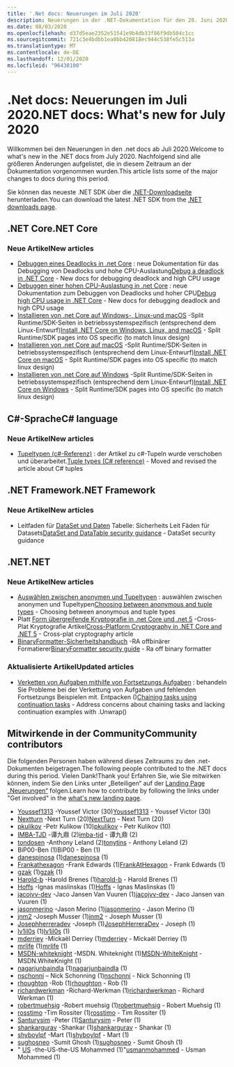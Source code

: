 ```yaml
---
title: '.Net docs: Neuerungen im Juli 2020'
description: Neuerungen in der .NET-Dokumentation für den 28. Juni 2020 bis zum 1. August 2020.
ms.date: 08/03/2020
ms.openlocfilehash: d37d5eae2352e51541e9b4db33f86f9db504c1cc
ms.sourcegitcommit: 721c3e4bdbb1ea0bb420818ec944c538fe5c513a
ms.translationtype: MT
ms.contentlocale: de-DE
ms.lasthandoff: 12/01/2020
ms.locfileid: "96438100"
---
```

# <a name="net-docs-whats-new-for-july-2020"></a><span data-ttu-id="15dff-103">.Net docs: Neuerungen im Juli 2020</span><span class="sxs-lookup"><span data-stu-id="15dff-103">.NET docs: What's new for July 2020</span></span>

<span data-ttu-id="15dff-104">Willkommen bei den Neuerungen in den .net docs ab Juli 2020.</span><span class="sxs-lookup"><span data-stu-id="15dff-104">Welcome to what's new in the .NET docs from July 2020.</span></span> <span data-ttu-id="15dff-105">Nachfolgend sind alle größeren Änderungen aufgelistet, die in diesem Zeitraum an der Dokumentation vorgenommen wurden.</span><span class="sxs-lookup"><span data-stu-id="15dff-105">This article lists some of the major changes to docs during this period.</span></span>

<span data-ttu-id="15dff-106">Sie können das neueste .NET SDK über die [.NET-Downloadseite](https://dotnet.microsoft.com/download) herunterladen.</span><span class="sxs-lookup"><span data-stu-id="15dff-106">You can download the latest .NET SDK from the [.NET downloads page](https://dotnet.microsoft.com/download).</span></span>

## <a name="net-core"></a><span data-ttu-id="15dff-107">.NET Core</span><span class="sxs-lookup"><span data-stu-id="15dff-107">.NET Core</span></span>

### <a name="new-articles"></a><span data-ttu-id="15dff-108">Neue Artikel</span><span class="sxs-lookup"><span data-stu-id="15dff-108">New articles</span></span>

- <span data-ttu-id="15dff-109">[Debuggen eines Deadlocks in .net Core](../core/diagnostics/debug-deadlock.md) : neue Dokumentation für das Debugging von Deadlocks und hohe CPU-Auslastung</span><span class="sxs-lookup"><span data-stu-id="15dff-109">[Debug a deadlock in .NET Core](../core/diagnostics/debug-deadlock.md) - New docs for debugging deadlock and high CPU usage</span></span>
- <span data-ttu-id="15dff-110">[Debuggen einer hohen CPU-Auslastung in .net Core](../core/diagnostics/debug-highcpu.md) : neue Dokumentation zum Debuggen von Deadlocks und hoher CPU</span><span class="sxs-lookup"><span data-stu-id="15dff-110">[Debug high CPU usage in .NET Core](../core/diagnostics/debug-highcpu.md) - New docs for debugging deadlock and high CPU usage</span></span>
- <span data-ttu-id="15dff-111">[Installieren von .net Core auf Windows-, Linux-und macOS](../core/install/index.yml) -Split Runtime/SDK-Seiten in betriebssystemspezifisch (entsprechend dem Linux-Entwurf)</span><span class="sxs-lookup"><span data-stu-id="15dff-111">[Install .NET Core on Windows, Linux, and macOS](../core/install/index.yml) - Split Runtime/SDK pages into OS specific (to match linux design)</span></span>
- <span data-ttu-id="15dff-112">[Installieren von .net Core auf macOS](../core/install/macos.md) -Split Runtime/SDK-Seiten in betriebssystemspezifisch (entsprechend dem Linux-Entwurf)</span><span class="sxs-lookup"><span data-stu-id="15dff-112">[Install .NET Core on macOS](../core/install/macos.md) - Split Runtime/SDK pages into OS specific (to match linux design)</span></span>
- <span data-ttu-id="15dff-113">[Installieren von .net Core auf Windows](../core/install/windows.md) -Split Runtime/SDK-Seiten in betriebssystemspezifisch (entsprechend dem Linux-Entwurf)</span><span class="sxs-lookup"><span data-stu-id="15dff-113">[Install .NET Core on Windows](../core/install/windows.md) - Split Runtime/SDK pages into OS specific (to match linux design)</span></span>

## <a name="c-language"></a><span data-ttu-id="15dff-114">C#-Sprache</span><span class="sxs-lookup"><span data-stu-id="15dff-114">C# language</span></span>

### <a name="new-articles"></a><span data-ttu-id="15dff-115">Neue Artikel</span><span class="sxs-lookup"><span data-stu-id="15dff-115">New articles</span></span>

- <span data-ttu-id="15dff-116">[Tupeltypen (c#-Referenz)](../csharp/language-reference/builtin-types/value-tuples.md) : der Artikel zu c#-Tupeln wurde verschoben und überarbeitet.</span><span class="sxs-lookup"><span data-stu-id="15dff-116">[Tuple types (C# reference)](../csharp/language-reference/builtin-types/value-tuples.md) - Moved and revised the article about C# tuples</span></span>

## <a name="net-framework"></a><span data-ttu-id="15dff-117">.NET Framework</span><span class="sxs-lookup"><span data-stu-id="15dff-117">.NET Framework</span></span>

### <a name="new-articles"></a><span data-ttu-id="15dff-118">Neue Artikel</span><span class="sxs-lookup"><span data-stu-id="15dff-118">New articles</span></span>

- <span data-ttu-id="15dff-119">Leitfaden für [DataSet und Daten](../framework/data/adonet/dataset-datatable-dataview/security-guidance.md) Tabelle: Sicherheits Leit Fäden für Datasets</span><span class="sxs-lookup"><span data-stu-id="15dff-119">[DataSet and DataTable security guidance](../framework/data/adonet/dataset-datatable-dataview/security-guidance.md) - DataSet security guidance</span></span>

## <a name="net"></a><span data-ttu-id="15dff-120">.NET</span><span class="sxs-lookup"><span data-stu-id="15dff-120">.NET</span></span>

### <a name="new-articles"></a><span data-ttu-id="15dff-121">Neue Artikel</span><span class="sxs-lookup"><span data-stu-id="15dff-121">New articles</span></span>

- <span data-ttu-id="15dff-122">[Auswählen zwischen anonymen und Tupeltypen](../standard/base-types/choosing-between-anonymous-and-tuple.md) : auswählen zwischen anonymen und Tupeltypen</span><span class="sxs-lookup"><span data-stu-id="15dff-122">[Choosing between anonymous and tuple types](../standard/base-types/choosing-between-anonymous-and-tuple.md) - Choosing between anonymous and tuple types</span></span>
- <span data-ttu-id="15dff-123">Platt [Form übergreifende Kryptografie in .net Core und .net 5](../standard/security/cross-platform-cryptography.md) -Cross-Plat Kryptografie Artikel</span><span class="sxs-lookup"><span data-stu-id="15dff-123">[Cross-Platform Cryptography in .NET Core and .NET 5](../standard/security/cross-platform-cryptography.md) - Cross-plat cryptography article</span></span>
- <span data-ttu-id="15dff-124">[BinaryFormatter-Sicherheitshandbuch](../standard/serialization/binaryformatter-security-guide.md) -RA offbinärer Formatierer</span><span class="sxs-lookup"><span data-stu-id="15dff-124">[BinaryFormatter security guide](../standard/serialization/binaryformatter-security-guide.md) - Ra off binary formatter</span></span>

### <a name="updated-articles"></a><span data-ttu-id="15dff-125">Aktualisierte Artikel</span><span class="sxs-lookup"><span data-stu-id="15dff-125">Updated articles</span></span>

- <span data-ttu-id="15dff-126">[Verketten von Aufgaben mithilfe von Fortsetzungs Aufgaben](../standard/parallel-programming/chaining-tasks-by-using-continuation-tasks.md) : behandeln Sie Probleme bei der Verkettung von Aufgaben und fehlenden Fortsetzungs Beispielen mit. Entpacken ()</span><span class="sxs-lookup"><span data-stu-id="15dff-126">[Chaining tasks using continuation tasks](../standard/parallel-programming/chaining-tasks-by-using-continuation-tasks.md) - Address concerns about chaining tasks and lacking continuation examples with .Unwrap()</span></span>

## <a name="community-contributors"></a><span data-ttu-id="15dff-127">Mitwirkende in der Community</span><span class="sxs-lookup"><span data-stu-id="15dff-127">Community contributors</span></span>

<span data-ttu-id="15dff-128">Die folgenden Personen haben während dieses Zeitraums zu den .net-Dokumenten beigetragen.</span><span class="sxs-lookup"><span data-stu-id="15dff-128">The following people contributed to the .NET docs during this period.</span></span> <span data-ttu-id="15dff-129">Vielen Dank!</span><span class="sxs-lookup"><span data-stu-id="15dff-129">Thank you!</span></span> <span data-ttu-id="15dff-130">Erfahren Sie, wie Sie mitwirken können, indem Sie den Links unter „Beteiligen“ auf der [Landing Page „Neuerungen“](index.yml) folgen.</span><span class="sxs-lookup"><span data-stu-id="15dff-130">Learn how to contribute by following the links under "Get involved" in the [what's new landing page](index.yml).</span></span>

- <span data-ttu-id="15dff-131">[Youssef1313](https://github.com/Youssef1313) -Youssef Victor (30)</span><span class="sxs-lookup"><span data-stu-id="15dff-131">[Youssef1313](https://github.com/Youssef1313) - Youssef Victor (30)</span></span>
- <span data-ttu-id="15dff-132">[Nextturn](https://github.com/NextTurn) -Next Turn (20)</span><span class="sxs-lookup"><span data-stu-id="15dff-132">[NextTurn](https://github.com/NextTurn) - Next Turn (20)</span></span>
- <span data-ttu-id="15dff-133">[pkulikov](https://github.com/pkulikov) -Petr Kulikow (10)</span><span class="sxs-lookup"><span data-stu-id="15dff-133">[pkulikov](https://github.com/pkulikov) - Petr Kulikov (10)</span></span>
- <span data-ttu-id="15dff-134">[IMBA-TJD](https://github.com/imba-tjd) -谭九鼎 (2)</span><span class="sxs-lookup"><span data-stu-id="15dff-134">[imba-tjd](https://github.com/imba-tjd) - 谭九鼎 (2)</span></span>
- <span data-ttu-id="15dff-135">[tondosen](https://github.com/tonytins) -Anthony Leland (2)</span><span class="sxs-lookup"><span data-stu-id="15dff-135">[tonytins](https://github.com/tonytins) - Anthony Leland (2)</span></span>
- <span data-ttu-id="15dff-136">BiP00-Ben (1)</span><span class="sxs-lookup"><span data-stu-id="15dff-136">BiP00 - Ben (1)</span></span>
- <span data-ttu-id="15dff-137">[danespinosa](https://github.com/danespinosa) (1)</span><span class="sxs-lookup"><span data-stu-id="15dff-137">[danespinosa](https://github.com/danespinosa) (1)</span></span>
- <span data-ttu-id="15dff-138">[Frankathexagon](https://github.com/FrankAtHexagon) -Frank Edwards (1)</span><span class="sxs-lookup"><span data-stu-id="15dff-138">[FrankAtHexagon](https://github.com/FrankAtHexagon) - Frank Edwards (1)</span></span>
- <span data-ttu-id="15dff-139">[gzak](https://github.com/gzak) (1)</span><span class="sxs-lookup"><span data-stu-id="15dff-139">[gzak](https://github.com/gzak) (1)</span></span>
- <span data-ttu-id="15dff-140">[Harold-b](https://github.com/harold-b) -Harold Brenes (1)</span><span class="sxs-lookup"><span data-stu-id="15dff-140">[harold-b](https://github.com/harold-b) - Harold Brenes (1)</span></span>
- <span data-ttu-id="15dff-141">[Hoffs](https://github.com/Hoffs) -Ignas maslinskas (1)</span><span class="sxs-lookup"><span data-stu-id="15dff-141">[Hoffs](https://github.com/Hoffs) - Ignas Maslinskas (1)</span></span>
- <span data-ttu-id="15dff-142">[jacojvv-dev](https://github.com/jacojvv-dev) -Jaco Jansen Van Vuuren (1)</span><span class="sxs-lookup"><span data-stu-id="15dff-142">[jacojvv-dev](https://github.com/jacojvv-dev) - Jaco Jansen van Vuuren (1)</span></span>
- <span data-ttu-id="15dff-143">[jasonmerino](https://github.com/jasonmerino) -Jason Merino (1)</span><span class="sxs-lookup"><span data-stu-id="15dff-143">[jasonmerino](https://github.com/jasonmerino) - Jason Merino (1)</span></span>
- <span data-ttu-id="15dff-144">[jnm2](https://github.com/jnm2) -Joseph Musser (1)</span><span class="sxs-lookup"><span data-stu-id="15dff-144">[jnm2](https://github.com/jnm2) - Joseph Musser (1)</span></span>
- <span data-ttu-id="15dff-145">[Josephherreradev](https://github.com/JosephHerreraDev) -Joseph (1)</span><span class="sxs-lookup"><span data-stu-id="15dff-145">[JosephHerreraDev](https://github.com/JosephHerreraDev) - Joseph (1)</span></span>
- <span data-ttu-id="15dff-146">[lv1il0s](https://github.com/lv1il0s) (1)</span><span class="sxs-lookup"><span data-stu-id="15dff-146">[lv1il0s](https://github.com/lv1il0s) (1)</span></span>
- <span data-ttu-id="15dff-147">[mderriey](https://github.com/mderriey) -Mickaël Derriey (1)</span><span class="sxs-lookup"><span data-stu-id="15dff-147">[mderriey](https://github.com/mderriey) - Mickaël Derriey (1)</span></span>
- <span data-ttu-id="15dff-148">[mrlife](https://github.com/mrlife) (1)</span><span class="sxs-lookup"><span data-stu-id="15dff-148">[mrlife](https://github.com/mrlife) (1)</span></span>
- <span data-ttu-id="15dff-149">[MSDN-whiteknight](https://github.com/MSDN-WhiteKnight) -MSDN. Whiteknight (1)</span><span class="sxs-lookup"><span data-stu-id="15dff-149">[MSDN-WhiteKnight](https://github.com/MSDN-WhiteKnight) - MSDN.WhiteKnight (1)</span></span>
- <span data-ttu-id="15dff-150">[nagarjunbaindla](https://github.com/nagarjunbaindla) (1)</span><span class="sxs-lookup"><span data-stu-id="15dff-150">[nagarjunbaindla](https://github.com/nagarjunbaindla) (1)</span></span>
- <span data-ttu-id="15dff-151">[nschonni](https://github.com/nschonni) – Nick Schonning (1)</span><span class="sxs-lookup"><span data-stu-id="15dff-151">[nschonni](https://github.com/nschonni) - Nick Schonning (1)</span></span>
- <span data-ttu-id="15dff-152">[rhoughton](https://github.com/rhoughton) -Rob (1)</span><span class="sxs-lookup"><span data-stu-id="15dff-152">[rhoughton](https://github.com/rhoughton) - Rob (1)</span></span>
- <span data-ttu-id="15dff-153">[richardwerkman](https://github.com/richardwerkman) -Richard-Werkman (1)</span><span class="sxs-lookup"><span data-stu-id="15dff-153">[richardwerkman](https://github.com/richardwerkman) - Richard Werkman (1)</span></span>
- <span data-ttu-id="15dff-154">[robertmuehsig](https://github.com/robertmuehsig) -Robert muehsig (1)</span><span class="sxs-lookup"><span data-stu-id="15dff-154">[robertmuehsig](https://github.com/robertmuehsig) - Robert Muehsig (1)</span></span>
- <span data-ttu-id="15dff-155">[rosstimo](https://github.com/rosstimo) -Tim Rossiter (1)</span><span class="sxs-lookup"><span data-stu-id="15dff-155">[rosstimo](https://github.com/rosstimo) - Tim Rossiter (1)</span></span>
- <span data-ttu-id="15dff-156">[Santurysim](https://github.com/Santurysim) -Peter (1)</span><span class="sxs-lookup"><span data-stu-id="15dff-156">[Santurysim](https://github.com/Santurysim) - Peter (1)</span></span>
- <span data-ttu-id="15dff-157">[shankargurav](https://github.com/shankargurav) -Shankar (1)</span><span class="sxs-lookup"><span data-stu-id="15dff-157">[shankargurav](https://github.com/shankargurav) - Shankar (1)</span></span>
- <span data-ttu-id="15dff-158">[shyboylpf](https://github.com/shyboylpf) -Mart (1)</span><span class="sxs-lookup"><span data-stu-id="15dff-158">[shyboylpf](https://github.com/shyboylpf) - Mart (1)</span></span>
- <span data-ttu-id="15dff-159">[sughosneo](https://github.com/sughosneo) -Sumit Ghosh (1)</span><span class="sxs-lookup"><span data-stu-id="15dff-159">[sughosneo](https://github.com/sughosneo) - Sumit Ghosh (1)</span></span>
- <span data-ttu-id="15dff-160">" [US](https://github.com/usmanmohammed) -the-US-the-US Mohammed (1)"</span><span class="sxs-lookup"><span data-stu-id="15dff-160">[usmanmohammed](https://github.com/usmanmohammed) - Usman Mohammed (1)</span></span>
